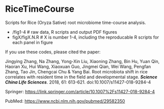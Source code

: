 # RiceTimeCourse

Scripts for Rice (Oryza Sative) root microbiome time-course analysis.

- /fig1-4 # raw data, R scripts and output PDF figures
- figX/figX.N.R # X is number 1-4, including the reproducable R scripts for each panel in figure

If you use these codes, please cited the paper:

Jingying Zhang, Na Zhang, Yong-Xin Liu, Xiaoning Zhang, Bin Hu, Yuan Qin, Haoran Xu, Hui Wang, Xiaoxuan Guo, Jingmei Qian, Wei Wang, Pengfan Zhang, Tao Jin, Chengcai Chu & Yang Bai. Root microbiota shift in rice correlates with resident time in the field and developmental stage. ***Science China Life Sciences***. 2018, 61: 613-621. doi:10.1007/s11427-018-9284-4

Springer: https://link.springer.com/article/10.1007%2Fs11427-018-9284-4

PubMed: https://www.ncbi.nlm.nih.gov/pubmed/29582350
